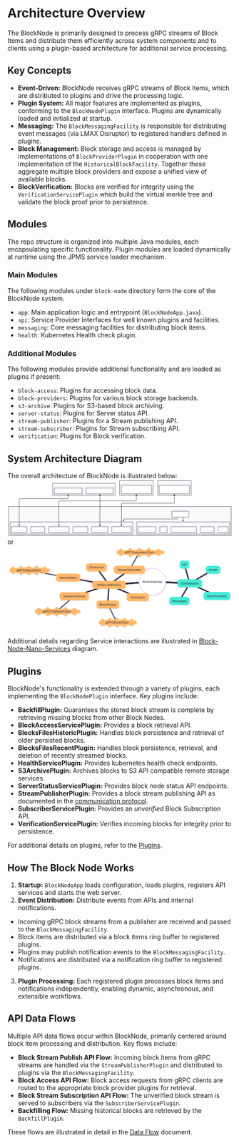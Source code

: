 # Architecture Overview

The BlockNode is primarily designed to process gRPC streams of Block Items and distribute them efficiently across system
components and to clients using a plugin-based architecture for additional service processing.

## Key Concepts

- **Event-Driven:** BlockNode receives gRPC streams of Block Items, which are distributed to plugins and drive the
  processing logic.
- **Plugin System:** All major features are implemented as plugins, conforming to the `BlockNodePlugin` interface.
  Plugins are dynamically loaded and initialized at startup.
- **Messaging:** The `BlockMessagingFacility` is responsible for distributing event messages (via LMAX Disruptor) to
  registered handlers defined in plugins.
- **Block Management:** Block storage and access is managed by implementations of `BlockProviderPlugin` in cooperation
  with one implementation of the `HistoricalBlockFacility`. Together these aggregate multiple block providers and expose
  a unified view of available blocks.
- **BlockVerification:** Blocks are verified for integrity using the `VerificationServicePlugin` which build the virtual
  merkle tree and validate the block proof prior to persistence.

## Modules

The repo structure is organized into multiple Java modules, each encapsulating specific functionality.
Plugin modules are loaded dynamically at runtime using the JPMS service loader mechanism.

### Main Modules

The following modules under `block-node` directory form the core of the BlockNode system.
- `app`: Main application logic and entrypoint (`BlockNodeApp.java`).
- `spi`: Service Provider Interfaces for well known plugins and facilities.
- `messaging`: Core messaging facilities for distributing block items.
- `health`: Kubernetes Health check plugin.

### Additional Modules

The following modules provide additional functionality and are loaded as plugins if present:
- `block-access`: Plugins for accessing block data.
- `block-providers`: Plugins for various block storage backends.
- `s3-archive`: Plugins for S3-based block archiving.
- `server-status`: Plugins for Server status API.
- `stream-publisher`: Plugins for a Stream publishing API.
- `stream-subscriber`: Plugins for Stream subscribing API.
- `verification`: Plugins for Block verification.

## System Architecture Diagram

The overall architecture of BlockNode is illustrated below:
![block-node-app-logic](./../../assets/block-node-app-logic.svg)
or
![block-node-app-logic-1](./../../assets/block-node-app-logic-1.svg)

Additional details regarding Service interactions are illustrated in [Block-Node-Nano-Services](./../../assets/Block-Node-Nano-Services.svg) diagram.

## Plugins

BlockNode's functionality is extended through a variety of plugins, each implementing the `BlockNodePlugin` interface.
Key plugins include:
- **BackfillPlugin:** Guarantees the stored block stream is complete by retrieving missing blocks from other Block Nodes.
- **BlockAccessServicePlugin:** Provides a block retrieval API.
- **BlocksFilesHistoricPlugin:** Handles block persistence and retrieval of older persisted blocks.
- **BlocksFilesRecentPlugin:** Handles block persistence, retrieval, and deletion of recently streamed blocks.
- **HealthServicePlugin:** Provides kubernetes health check endpoints.
- **S3ArchivePlugin:** Archives blocks to S3 API compatible remote storage services.
- **ServerStatusServicePlugin:** Provides block node status API endpoints.
- **StreamPublisherPlugin:** Provides a block stream publishing API as documented in the [communication protocol](./../../design/communication-protocol/README.md).
- **SubscriberServicePlugin:** Provides an _unverified_ Block Subscription API.
- **VerificationServicePlugin:** Verifies incoming blocks for integrity prior to persistence.

For additional details on plugins, refer to the [Plugins](./plugins.md).

## How The Block Node Works

1. **Startup:** `BlockNodeApp` loads configuration, loads plugins, registers API services and starts the web server.
2. **Event Distribution:** Distribute events from APIs and internal notifications.

- Incoming gRPC block streams from a publisher are received and passed to the `BlockMessagingFacility`.
- Block items are distributed via a block items ring buffer to registered plugins.
- Plugins may publish notification events to the `BlockMessagingFacility`.
- Notifications are distributed via a notification ring buffer to registered plugins.

3. **Plugin Processing:** Each registered plugin processes block items and notifications independently, enabling
   dynamic, asynchronous, and extensible workflows.

## API Data Flows

Multiple API data flows occur within BlockNode, primarily centered around block item processing and distribution.
Key flows include:
- **Block Stream Publish API Flow:** Incoming block items from gRPC streams are handled via the `StreamPublisherPlugin`
and distributed to plugins via the `BlockMessagingFacility`.
- **Block Access API Flow:** Block access requests from gRPC clients are routed to the appropriate block provider
plugins for retrieval.
- **Block Stream Subscription API Flow:** The unverified block stream is served to subscribers via the
`SubscriberServicePlugin`.
- **Backfilling Flow:** Missing historical blocks are retrieved by the `BackfillPlugin`.

These flows are illustrated in detail in the [Data Flow](data-flow.md) document.
